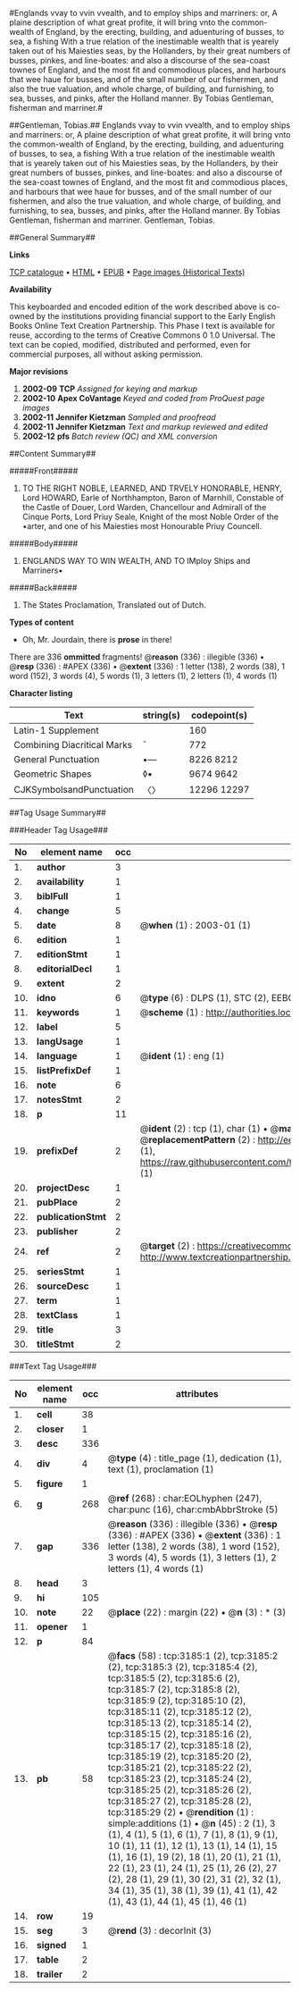 #Englands vvay to vvin vvealth, and to employ ships and marriners: or, A plaine description of what great profite, it will bring vnto the common-wealth of England, by the erecting, building, and aduenturing of busses, to sea, a fishing With a true relation of the inestimable wealth that is yearely taken out of his Maiesties seas, by the Hollanders, by their great numbers of busses, pinkes, and line-boates: and also a discourse of the sea-coast townes of England, and the most fit and commodious places, and harbours that wee haue for busses, and of the small number of our fishermen, and also the true valuation, and whole charge, of building, and furnishing, to sea, busses, and pinks, after the Holland manner. By Tobias Gentleman, fisherman and marriner.#

##Gentleman, Tobias.##
Englands vvay to vvin vvealth, and to employ ships and marriners: or, A plaine description of what great profite, it will bring vnto the common-wealth of England, by the erecting, building, and aduenturing of busses, to sea, a fishing With a true relation of the inestimable wealth that is yearely taken out of his Maiesties seas, by the Hollanders, by their great numbers of busses, pinkes, and line-boates: and also a discourse of the sea-coast townes of England, and the most fit and commodious places, and harbours that wee haue for busses, and of the small number of our fishermen, and also the true valuation, and whole charge, of building, and furnishing, to sea, busses, and pinks, after the Holland manner. By Tobias Gentleman, fisherman and marriner.
Gentleman, Tobias.

##General Summary##

**Links**

[TCP catalogue](http://www.ota.ox.ac.uk/tcp/)  • 
[HTML](http://tei.it.ox.ac.uk/tcp/Texts-HTML/free/A01/A01617.html)  • 
[EPUB](http://tei.it.ox.ac.uk/tcp/Texts-EPUB/free/A01/A01617.epub) • 
[Page images (Historical Texts)](https://data.historicaltexts.jisc.ac.uk/view?pubId=eebo-99838796e&pageId=eebo-99838796e-3185-1)

**Availability**

This keyboarded and encoded edition of the
	       work described above is co-owned by the institutions
	       providing financial support to the Early English Books
	       Online Text Creation Partnership. This Phase I text is
	       available for reuse, according to the terms of Creative
	       Commons 0 1.0 Universal. The text can be copied,
	       modified, distributed and performed, even for
	       commercial purposes, all without asking permission.

**Major revisions**

1. __2002-09__ __TCP__ *Assigned for keying and markup*
1. __2002-10__ __Apex CoVantage__ *Keyed and coded from ProQuest page images*
1. __2002-11__ __Jennifer Kietzman__ *Sampled and proofread*
1. __2002-11__ __Jennifer Kietzman__ *Text and markup reviewed and edited*
1. __2002-12__ __pfs__ *Batch review (QC) and XML conversion*

##Content Summary##

#####Front#####

1. TO THE RIGHT NOBLE, LEARNED, AND TRVELY HONORABLE, HENRY, Lord HOWARD, Earle of Northhampton, Baron of Marnhill, Constable of the Castle of Douer, Lord Warden, Chancellour and Admirall of the Cinque Ports, Lord Priuy Seale, Knight of the most Noble Order of the •arter, and one of his Maiesties most Honourable Priuy Councell.

#####Body#####

1. ENGLANDS WAY TO WIN WEALTH, AND TO IMploy Ships and Marriners▪

#####Back#####

1. The States Proclamation, Translated out of Dutch.

**Types of content**

  * Oh, Mr. Jourdain, there is **prose** in there!

There are 336 **ommitted** fragments! 
 @__reason__ (336) : illegible (336)  •  @__resp__ (336) : #APEX (336)  •  @__extent__ (336) : 1 letter (138), 2 words (38), 1 word (152), 3 words (4), 5 words (1), 3 letters (1), 2 letters (1), 4 words (1)

**Character listing**


|Text|string(s)|codepoint(s)|
|---|---|---|
|Latin-1 Supplement| |160|
|Combining             Diacritical Marks|̄|772|
|General Punctuation|•—|8226 8212|
|Geometric Shapes|◊▪|9674 9642|
|CJKSymbolsandPunctuation|〈〉|12296 12297|

##Tag Usage Summary##

###Header Tag Usage###

|No|element name|occ|attributes|
|---|---|---|---|
|1.|__author__|3||
|2.|__availability__|1||
|3.|__biblFull__|1||
|4.|__change__|5||
|5.|__date__|8| @__when__ (1) : 2003-01 (1)|
|6.|__edition__|1||
|7.|__editionStmt__|1||
|8.|__editorialDecl__|1||
|9.|__extent__|2||
|10.|__idno__|6| @__type__ (6) : DLPS (1), STC (2), EEBO-CITATION (1), PROQUEST (1), VID (1)|
|11.|__keywords__|1| @__scheme__ (1) : http://authorities.loc.gov/ (1)|
|12.|__label__|5||
|13.|__langUsage__|1||
|14.|__language__|1| @__ident__ (1) : eng (1)|
|15.|__listPrefixDef__|1||
|16.|__note__|6||
|17.|__notesStmt__|2||
|18.|__p__|11||
|19.|__prefixDef__|2| @__ident__ (2) : tcp (1), char (1)  •  @__matchPattern__ (2) : ([0-9\-]+):([0-9IVX]+) (1), (.+) (1)  •  @__replacementPattern__ (2) : http://eebo.chadwyck.com/downloadtiff?vid=$1&page=$2 (1), https://raw.githubusercontent.com/textcreationpartnership/Texts/master/tcpchars.xml#$1 (1)|
|20.|__projectDesc__|1||
|21.|__pubPlace__|2||
|22.|__publicationStmt__|2||
|23.|__publisher__|2||
|24.|__ref__|2| @__target__ (2) : https://creativecommons.org/publicdomain/zero/1.0/ (1), http://www.textcreationpartnership.org/docs/. (1)|
|25.|__seriesStmt__|1||
|26.|__sourceDesc__|1||
|27.|__term__|1||
|28.|__textClass__|1||
|29.|__title__|3||
|30.|__titleStmt__|2||


###Text Tag Usage###

|No|element name|occ|attributes|
|---|---|---|---|
|1.|__cell__|38||
|2.|__closer__|1||
|3.|__desc__|336||
|4.|__div__|4| @__type__ (4) : title_page (1), dedication (1), text (1), proclamation (1)|
|5.|__figure__|1||
|6.|__g__|268| @__ref__ (268) : char:EOLhyphen (247), char:punc (16), char:cmbAbbrStroke (5)|
|7.|__gap__|336| @__reason__ (336) : illegible (336)  •  @__resp__ (336) : #APEX (336)  •  @__extent__ (336) : 1 letter (138), 2 words (38), 1 word (152), 3 words (4), 5 words (1), 3 letters (1), 2 letters (1), 4 words (1)|
|8.|__head__|3||
|9.|__hi__|105||
|10.|__note__|22| @__place__ (22) : margin (22)  •  @__n__ (3) : * (3)|
|11.|__opener__|1||
|12.|__p__|84||
|13.|__pb__|58| @__facs__ (58) : tcp:3185:1 (2), tcp:3185:2 (2), tcp:3185:3 (2), tcp:3185:4 (2), tcp:3185:5 (2), tcp:3185:6 (2), tcp:3185:7 (2), tcp:3185:8 (2), tcp:3185:9 (2), tcp:3185:10 (2), tcp:3185:11 (2), tcp:3185:12 (2), tcp:3185:13 (2), tcp:3185:14 (2), tcp:3185:15 (2), tcp:3185:16 (2), tcp:3185:17 (2), tcp:3185:18 (2), tcp:3185:19 (2), tcp:3185:20 (2), tcp:3185:21 (2), tcp:3185:22 (2), tcp:3185:23 (2), tcp:3185:24 (2), tcp:3185:25 (2), tcp:3185:26 (2), tcp:3185:27 (2), tcp:3185:28 (2), tcp:3185:29 (2)  •  @__rendition__ (1) : simple:additions (1)  •  @__n__ (45) : 2 (1), 3 (1), 4 (1), 5 (1), 6 (1), 7 (1), 8 (1), 9 (1), 10 (1), 11 (1), 12 (1), 13 (1), 14 (1), 15 (1), 16 (1), 19 (2), 18 (1), 20 (1), 21 (1), 22 (1), 23 (1), 24 (1), 25 (1), 26 (2), 27 (2), 28 (1), 29 (1), 30 (2), 31 (2), 32 (1), 34 (1), 35 (1), 38 (1), 39 (1), 41 (1), 42 (1), 43 (1), 44 (1), 45 (1), 46 (1)|
|14.|__row__|19||
|15.|__seg__|3| @__rend__ (3) : decorInit (3)|
|16.|__signed__|1||
|17.|__table__|2||
|18.|__trailer__|2||
